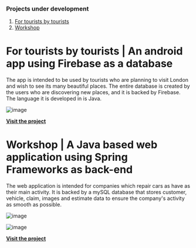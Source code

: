 ### Projects under development

1. [For tourists by tourists](https://github.com/costinelnegura/CostinelNegura#an-android-app-using-firebase-as-a-database)
2. [Workshop](https://github.com/costinelnegura/CostinelNegura#a-java-based-web-application-using-spring-frameworks-as-back-end)

# For tourists by tourists | An android app using Firebase as a database

The app is intended to be used by tourists who are planning to visit London and wish to see its many beautiful places.
The entire database is created by the users who are discovering new places, and it is backed by Firebase.
The language it is developed in is Java.

![image](https://firebasestorage.googleapis.com/v0/b/for-tourists-by-tourists-2e3f4.appspot.com/o/The%20App%2FPicture%202.png?alt=media&token=f8a78dad-217e-4eb4-8c05-4beb8db27daa)

[**Visit the project**](https://github.com/costinelnegura/For-tourists-by-tourists)




# Workshop | A Java based web application using Spring Frameworks as back-end

The web application is intended for companies which repair cars as have as their main activity.
It is backed by a mySQL database that stores customer, vehicle, claim, images and estimate data to ensure the company's activity as smooth as possible.

![image](https://firebasestorage.googleapis.com/v0/b/for-tourists-by-tourists-2e3f4.appspot.com/o/Workshop%2Fcapture1.png?alt=media&token=78a70e62-54d5-4e95-ba59-665357215fed)

![image](https://firebasestorage.googleapis.com/v0/b/for-tourists-by-tourists-2e3f4.appspot.com/o/Workshop%2Fcapture2.png?alt=media&token=1f75437a-657a-4f92-95eb-cb99e29c3cbe)

[**Visit the project**](https://github.com/costinelnegura/Workshop)
